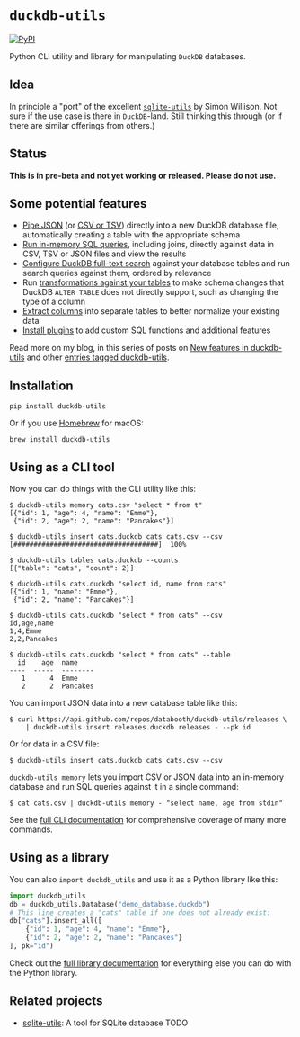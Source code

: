 # `duckdb-utils`

[![PyPI](https://img.shields.io/pypi/v/duckdb-utils.svg)](https://pypi.org/project/duckdb-utils/)
<!-- [![Changelog](https://img.shields.io/github/v/release/databooth/duckdb-utils?include_prereleases&label=changelog)](https://duckdb-utils.databooth.com.au/en/stable/changelog.html)
[![Python 3.x](https://img.shields.io/pypi/pyversions/duckdb-utils.svg?logo=python&logoColor=white)](https://pypi.org/project/duckdb-utils/)
[![Tests](https://github.com/databooth/duckdb-utils/workflows/Test/badge.svg)](https://github.com/databooth/duckdb-utils/actions?query=workflow%3ATest)
[![Documentation Status](https://readthedocs.org/projects/duckdb-utils/badge/?version=stable)](http://duckdb-utils.databooth.com.au/en/stable/?badge=stable)
[![codecov](https://codecov.io/gh/databooth/duckdb-utils/branch/main/graph/badge.svg)](https://codecov.io/gh/databooth/duckdb-utils)
[![License](https://img.shields.io/badge/license-Apache%202.0-blue.svg)](https://github.com/databooth/duckdb-utils/blob/main/LICENSE)
[![discord](https://img.shields.io/discord/823971286308356157?label=discord)](https://discord.gg/Ass7bCAMDw) -->

Python CLI utility and library for manipulating `DuckDB` databases.

## Idea

In principle a "port" of the excellent [`sqlite-utils`](https://github.com/simonw/sqlite-utils) by Simon Willison. Not sure if the use case is there in `DuckDB`-land. Still thinking this through (or if there are similar offerings from others.) 

## Status

**This is in pre-beta and not yet working or released. Please do not use.**

## Some potential features

- [Pipe JSON](https://duckdb-utils.databooth.com.au/en/stable/cli.html#inserting-json-data) (or [CSV or TSV](https://duckdb-utils.databooth.com.au/en/stable/cli.html#inserting-csv-or-tsv-data)) directly into a new DuckDB database file, automatically creating a table with the appropriate schema
- [Run in-memory SQL queries](https://duckdb-utils.databooth.com.au/en/stable/cli.html#querying-data-directly-using-an-in-memory-database), including joins, directly against data in CSV, TSV or JSON files and view the results
- [Configure DuckDB full-text search](https://duckdb-utils.databooth.com.au/en/stable/cli.html#configuring-full-text-search) against your database tables and run search queries against them, ordered by relevance
- Run [transformations against your tables](https://duckdb-utils.databooth.com.au/en/stable/cli.html#transforming-tables) to make schema changes that DuckDB `ALTER TABLE` does not directly support, such as changing the type of a column
- [Extract columns](https://duckdb-utils.databooth.com.au/en/stable/cli.html#extracting-columns-into-a-separate-table) into separate tables to better normalize your existing data
- [Install plugins](https://duckdb-utils.databooth.com.au/en/stable/plugins.html) to add custom SQL functions and additional features

Read more on my blog, in this series of posts on [New features in duckdb-utils](https://databooth.com.au/series/duckdb-utils-features/) and other [entries tagged duckdb-utils](https://databooth.com.au/tags/duckdb-utils/).

## Installation

    pip install duckdb-utils

Or if you use [Homebrew](https://brew.sh/) for macOS:

    brew install duckdb-utils

## Using as a CLI tool

Now you can do things with the CLI utility like this:

    $ duckdb-utils memory cats.csv "select * from t"
    [{"id": 1, "age": 4, "name": "Emme"},
     {"id": 2, "age": 2, "name": "Pancakes"}]

    $ duckdb-utils insert cats.duckdb cats cats.csv --csv
    [####################################]  100%

    $ duckdb-utils tables cats.duckdb --counts
    [{"table": "cats", "count": 2}]

    $ duckdb-utils cats.duckdb "select id, name from cats"
    [{"id": 1, "name": "Emme"},
     {"id": 2, "name": "Pancakes"}]

    $ duckdb-utils cats.duckdb "select * from cats" --csv
    id,age,name
    1,4,Emme
    2,2,Pancakes

    $ duckdb-utils cats.duckdb "select * from cats" --table
      id    age  name
    ----  -----  --------
       1      4  Emme
       2      2  Pancakes

You can import JSON data into a new database table like this:

    $ curl https://api.github.com/repos/databooth/duckdb-utils/releases \
        | duckdb-utils insert releases.duckdb releases - --pk id

Or for data in a CSV file:

    $ duckdb-utils insert cats.duckdb cats cats.csv --csv

`duckdb-utils memory` lets you import CSV or JSON data into an in-memory database and run SQL queries against it in a single command:

    $ cat cats.csv | duckdb-utils memory - "select name, age from stdin"

See the [full CLI documentation](https://duckdb-utils.databooth.com.au/en/stable/cli.html) for comprehensive coverage of many more commands.

## Using as a library

You can also `import duckdb_utils` and use it as a Python library like this:

```python
import duckdb_utils
db = duckdb_utils.Database("demo_database.duckdb")
# This line creates a "cats" table if one does not already exist:
db["cats"].insert_all([
    {"id": 1, "age": 4, "name": "Emme"},
    {"id": 2, "age": 2, "name": "Pancakes"}
], pk="id")
```

Check out the [full library documentation](https://duckdb-utils.databooth.com.au/en/stable/python-api.html) for everything else you can do with the Python library.

## Related projects

* [sqlite-utils](https://databooth.com.au/): A tool for SQLite database TODO
